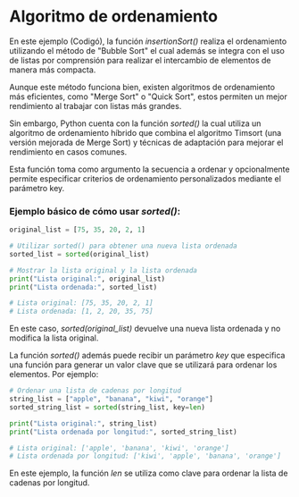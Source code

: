 # Algoritmo de ordenamiento

En este ejemplo (Codigó), la función _insertionSort()_ realiza el ordenamiento utilizando el método de "Bubble Sort" el cual además se integra con el uso de listas por comprensión para realizar el intercambio de elementos de manera más compacta.

Aunque este método funciona bien, existen algoritmos de ordenamiento más eficientes, como "Merge Sort" o "Quick Sort", estos permiten un mejor rendimiento al trabajar con listas más grandes.

Sin embargo, Python cuenta con la función _sorted()_ la cual utiliza un algoritmo de ordenamiento híbrido que combina el algoritmo Timsort (una versión mejorada de Merge Sort) y técnicas de adaptación para mejorar el rendimiento en casos comunes.

Esta función toma como argumento la secuencia a ordenar y opcionalmente permite especificar criterios de ordenamiento personalizados mediante el parámetro key.

### Ejemplo básico de cómo usar _sorted()_:

```python
original_list = [75, 35, 20, 2, 1]

# Utilizar sorted() para obtener una nueva lista ordenada
sorted_list = sorted(original_list)

# Mostrar la lista original y la lista ordenada
print("Lista original:", original_list)
print("Lista ordenada:", sorted_list)

# Lista original: [75, 35, 20, 2, 1]
# Lista ordenada: [1, 2, 20, 35, 75]
```

En este caso, _sorted(original_list)_ devuelve una nueva lista ordenada y no modifica la lista original.

La función _sorted()_ además puede recibir un parámetro _key_ que especifica una función para generar un valor clave que se utilizará para ordenar los elementos. Por ejemplo:

```python
# Ordenar una lista de cadenas por longitud
string_list = ["apple", "banana", "kiwi", "orange"]
sorted_string_list = sorted(string_list, key=len)

print("Lista original:", string_list)
print("Lista ordenada por longitud:", sorted_string_list)

# Lista original: ['apple', 'banana', 'kiwi', 'orange']
# Lista ordenada por longitud: ['kiwi', 'apple', 'banana', 'orange']
```

En este ejemplo, la función _len_ se utiliza como clave para ordenar la lista de cadenas por longitud.
